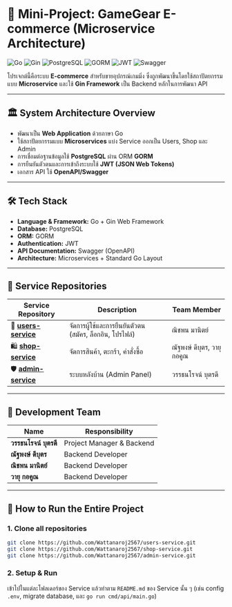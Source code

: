 # 🚀 Mini-Project: GameGear E-commerce (Microservice Architecture)

![Go](https://img.shields.io/badge/Go-1.24.6-00ADD8?style=for-the-badge\&logo=go)
![Gin](https://img.shields.io/badge/Gin-Framework-008ECF?style=for-the-badge\&logo=go)
![PostgreSQL](https://img.shields.io/badge/PostgreSQL-4169E1?style=for-the-badge\&logo=postgresql)
![GORM](https://img.shields.io/badge/GORM-B93527?style=for-the-badge)
![JWT](https://img.shields.io/badge/Auth-JWT-FF6F00?style=for-the-badge)
![Swagger](https://img.shields.io/badge/API-Swagger-85EA2D?style=for-the-badge\&logo=swagger)

โปรเจกต์นี้คือระบบ **E-commerce** สำหรับขายอุปกรณ์เกมมิ่ง ซึ่งถูกพัฒนาขึ้นโดยใช้สถาปัตยกรรมแบบ **Microservice** และใช้ **Gin Framework** เป็น Backend หลักในการพัฒนา API

---

## 🏛️ System Architecture Overview

* พัฒนาเป็น **Web Application** ด้วยภาษา Go
* ใช้สถาปัตยกรรมแบบ **Microservices** แบ่ง Service ออกเป็น Users, Shop และ Admin
* การเชื่อมต่อฐานข้อมูลใช้ **PostgreSQL** ผ่าน ORM **GORM**
* การยืนยันตัวตนและการเข้าถึงระบบใช้ **JWT (JSON Web Tokens)**
* เอกสาร API ใช้ **OpenAPI/Swagger**

---

## 🛠️ Tech Stack

* **Language & Framework:** Go + Gin Web Framework
* **Database:** PostgreSQL
* **ORM:** GORM
* **Authentication:** JWT
* **API Documentation:** Swagger (OpenAPI)
* **Architecture:** Microservices + Standard Go Layout

---

## 📂 Service Repositories

| Service Repository                                                           | Description                                             | Team Member                |
| ---------------------------------------------------------------------------- | ------------------------------------------------------- | -------------------------- |
| 👤 **[users-service](https://github.com/Wattanaroj2567/users-service.git)**  | จัดการผู้ใช้และการยืนยันตัวตน (สมัคร, ล็อกอิน, โปรไฟล์) | ณิชพน มานิตย์              |
| 🛍️ **[shop-service](https://github.com/Wattanaroj2567/shop-service.git)**   | จัดการสินค้า, ตะกร้า, คำสั่งซื้อ                        | ณัฐพงษ์ ดีบุตร, วายุ กอคูณ |
| 🛡️ **[admin-service](https://github.com/Wattanaroj2567/admin-service.git)** | ระบบหลังบ้าน (Admin Panel)                              | วรรธนโรจน์ บุตรดี          |

---

## 🤝 Development Team

| Name                  | Responsibility            |
| --------------------- | ------------------------- |
| **วรรธนโรจน์ บุตรดี** | Project Manager & Backend |
| **ณัฐพงษ์ ดีบุตร**    | Backend Developer         |
| **ณิชพน มานิตย์**     | Backend Developer         |
| **วายุ กอคูณ**        | Backend Developer         |

---

## 🚀 How to Run the Entire Project

### 1. Clone all repositories

```bash
git clone https://github.com/Wattanaroj2567/users-service.git
git clone https://github.com/Wattanaroj2567/shop-service.git
git clone https://github.com/Wattanaroj2567/admin-service.git
```

### 2. Setup & Run

เข้าไปในแต่ละโฟลเดอร์ของ Service แล้วทำตาม `README.md` ของ Service นั้น ๆ
(เช่น config `.env`, migrate database, และ `go run cmd/api/main.go`)
